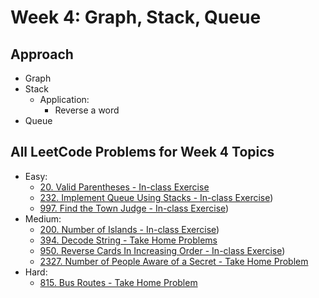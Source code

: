 # Week 4: Graph, Stack, Queue

## Approach
* Graph
* Stack
    * Application:
        * Reverse a word
* Queue


## All LeetCode Problems for Week 4 Topics
* Easy: 
    * [20. Valid Parentheses - In-class Exercise](Week%204-Graph,%20Stack,%20Queue/In-class%20Exercise/20.%20Valid%20Parentheses.py)
    * [232. Implement Queue Using Stacks - In-class Exercise](Week%204-Graph,%20Stack,%20Queue/In-class%20Exercise/232.%20Implement%20Queue%20Using%20Stacks.py))
    * [997. Find the Town Judge - In-class Exercise](Week%204-Graph,%20Stack,%20Queue/In-class%20Exercise/997.%20Find%20the%20Town%20Judge.py))
* Medium:
    * [200. Number of Islands - In-class Exercise](Week%204-Graph,%20Stack,%20Queue/In-class%20Exercise/200.%20Number%20of%20Islands.py))
    * [394. Decode String - Take Home Problems](Week%204-Graph,%20Stack,%20Queue/Homework/394.%20Decode%20String.py)
    * [950. Reverse Cards In Increasing Order - In-class Exercise](Week%204-Graph,%20Stack,%20Queue/In-class%20Exercise/950.%20Reverse%20Cards%20In%20Increasing%20Order.py))
    * [2327. Number of People Aware of a Secret - Take Home Problem](Week%204-Graph,%20Stack,%20Queue/Homework/2327.%20Number%20of%20People%20Aware%20of%20a%20Secret.py)
* Hard:
    * [815. Bus Routes - Take Home Problem](Week%204-Graph,%20Stack,%20Queue/Homework/815.%20Bus%20Routes.py)
    
